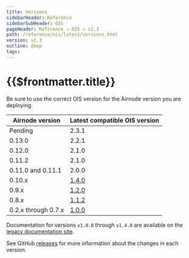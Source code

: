 ```yaml
---
title: Versions
sidebarHeader: Reference
sidebarSubHeader: OIS
pageHeader: Reference → OIS → v2.3
path: /reference/ois/latest/versions.html
version: v2.3
outline: deep
tags:
---
```


<VersionWarning/>

<PageHeader/>

<SearchHighlight/>

<FlexStartTag/>

# {{$frontmatter.title}}

Be sure to use the correct OIS version for the Airnode version you are
deploying.

| Airnode version     | Latest compatible OIS version                |
| ------------------- | -------------------------------------------- |
| Pending             | 2.3.1                                        |
| 0.13.0              | 2.2.1                                        |
| 0.12.0              | 2.1.0                                        |
| 0.11.2              | 2.1.0                                        |
| 0.11.0 and 0.11.1   | 2.0.0                                        |
| 0.10.x              | [1.4.0](https://old-docs.api3.org/ois/v1.4/) |
| 0.9.x               | [1.2.0](https://old-docs.api3.org/ois/v1.2/) |
| 0.8.x               | [1.1.2](https://old-docs.api3.org/ois/v1.1/) |
| 0.2.x through 0.7.x | [1.0.0](https://old-docs.api3.org/ois/v1.0/) |

Documentation for versions `v1.0.0` through `v1.4.0` are available on the
[legacy documentation site](https://old-docs.api3.org).

See GitHub [releases](https://github.com/api3dao/ois/releases) for more
information about the changes in each version.

<FlexEndTag/>
